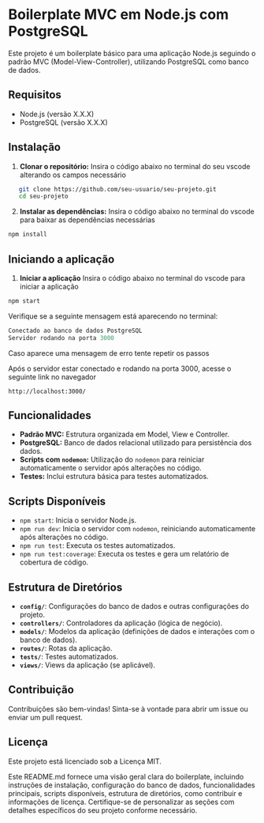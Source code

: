 # Boilerplate MVC em Node.js com PostgreSQL

Este projeto é um boilerplate básico para uma aplicação Node.js seguindo o padrão MVC (Model-View-Controller), utilizando PostgreSQL como banco de dados.

## Requisitos

- Node.js (versão X.X.X)
- PostgreSQL (versão X.X.X)

## Instalação

1. **Clonar o repositório:**
   Insira o código abaixo no terminal do seu vscode alterando os campos necessário

```bash
   git clone https://github.com/seu-usuario/seu-projeto.git
   cd seu-projeto
```

2. **Instalar as dependências:**
   Insira o código abaixo no terminal do vscode para baixar as dependências necessárias

```bash
npm install
```

## Iniciando a aplicação

1. **Iniciar a aplicação**
   Insira o código abaixo no terminal do vscode para iniciar a aplicação

```bash
npm start
```

Verifique se a seguinte mensagem está aparecendo no terminal:

```javascript
Conectado ao banco de dados PostgreSQL
Servidor rodando na porta 3000
```

Caso aparece uma mensagem de erro tente repetir os passos

Após o servidor estar conectado e rodando na porta 3000, acesse o seguinte link no navegador

`http://localhost:3000/`

## Funcionalidades

- **Padrão MVC:** Estrutura organizada em Model, View e Controller.
- **PostgreSQL:** Banco de dados relacional utilizado para persistência dos dados.
- **Scripts com `nodemon`:** Utilização do `nodemon` para reiniciar automaticamente o servidor após alterações no código.
- **Testes:** Inclui estrutura básica para testes automatizados.

## Scripts Disponíveis

- `npm start`: Inicia o servidor Node.js.
- `npm run dev`: Inicia o servidor com `nodemon`, reiniciando automaticamente após alterações no código.
- `npm run test`: Executa os testes automatizados.
- `npm run test:coverage`: Executa os testes e gera um relatório de cobertura de código.

## Estrutura de Diretórios

- **`config/`**: Configurações do banco de dados e outras configurações do projeto.
- **`controllers/`**: Controladores da aplicação (lógica de negócio).
- **`models/`**: Modelos da aplicação (definições de dados e interações com o banco de dados).
- **`routes/`**: Rotas da aplicação.
- **`tests/`**: Testes automatizados.
- **`views/`**: Views da aplicação (se aplicável).

## Contribuição

Contribuições são bem-vindas! Sinta-se à vontade para abrir um issue ou enviar um pull request.

## Licença

Este projeto está licenciado sob a Licença MIT.

Este README.md fornece uma visão geral clara do boilerplate, incluindo instruções de instalação, configuração do banco de dados, funcionalidades principais, scripts disponíveis, estrutura de diretórios, como contribuir e informações de licença. Certifique-se de personalizar as seções com detalhes específicos do seu projeto conforme necessário.

```

```
